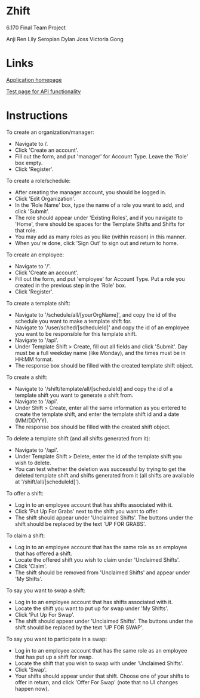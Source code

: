 Zhift
=====

6.170 Final Team Project

Anji Ren
Lily Seropian
Dylan Joss
Victoria Gong

Links
=====

[Application homepage](http://localhost:8080/)

[Test page for API functionality](http://localhost:8080/api)

Instructions
=====

To create an organization/manager:
- Navigate to /.
- Click 'Create an account'.
- Fill out the form, and put 'manager' for Account Type. Leave the 'Role' box empty.
- Click 'Register'.

To create a role/schedule:
- After creating the manager account, you should be logged in.
- Click 'Edit Organization'.
- In the 'Role Name' box, type the name of a role you want to add, and click 'Submit'.
- The role should appear under 'Existing Roles', and if you navigate to 'Home', there should be spaces for the Template Shifts and Shifts for that role.
- You may add as many roles as you like (within reason) in this manner.
- When you're done, click 'Sign Out' to sign out and return to home.

To create an employee:
- Navigate to '/'.
- Click 'Create an account'.
- Fill out the form, and put 'employee' for Account Type. Put a role you created in the previous step in the 'Role' box.
- Click 'Register'.

To create a template shift:
- Navigate to '/schedule/all/[yourOrgName]', and copy the id of the schedule you want to make a template shift for.
- Navigate to '/user/sched/[scheduleId]' and copy the id of an employee you want to be responsible for this template shift.
- Navigate to '/api'.
- Under Template Shift > Create, fill out all fields and click 'Submit'. Day must be a full weekday name (like Monday), and the times must be in HH:MM format.
- The response box should be filled with the created template shift object.

To create a shift:
- Navigate to '/shift/template/all/[scheduleId] and copy the id of a template shift you want to generate a shift from.
- Navigate to '/api'.
- Under Shift > Create, enter all the same information as you entered to create the template shift, and enter the template shift id and a date (MM/DD/YY).
- The response box should be filled with the created shift object.

To delete a template shift (and all shifts generated from it):
- Navigate to '/api'.
- Under Template Shift > Delete, enter the id of the template shift you wish to delete.
- You can test whether the deletion was successful by trying to get the deleted template shift and shifts generated from it (all shifts are available at '/shift/all/[scheduleId]').

To offer a shift:
- Log in to an employee account that has shifts associated with it.
- Click 'Put Up For Grabs' next to the shift you want to offer.
- The shift should appear under 'Unclaimed Shifts'. The buttons under the shift should be replaced by the text 'UP FOR GRABS'.

To claim a shift:
- Log in to an employee account that has the same role as an employee that has offered a shift.
- Locate the offered shift you wish to claim under 'Unclaimed Shifts'.
- Click 'Claim'.
- The shift should be removed from 'Unclaimed Shifts' and appear under 'My Shifts'.

To say you want to swap a shift:
- Log in to an employee account that has shifts associated with it.
- Locate the shift you want to put up for swap under 'My Shifts'.
- Click 'Put Up For Swap'.
- The shift should appear under 'Unclaimed Shifts'. The buttons under the shift should be replaced by the text 'UP FOR SWAP'.

To say you want to participate in a swap:
- Log in to an employee account that has the same role as an employee that has put up a shift for swap.
- Locate the shift that you wish to swap with under 'Unclaimed Shifts'.
- Click 'Swap'.
- Your shifts should appear under that shift. Choose one of your shifts to offer in return, and click 'Offer For Swap' (note that no UI changes happen now).